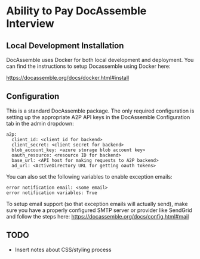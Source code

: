 # Ability to Pay DocAssemble Interview

## Local Development Installation

DocAssemble uses Docker for both local development and deployment. You can find the instructions to setup Docassemble using Docker here:

https://docassemble.org/docs/docker.html#install

## Configuration

This is a standard DocAssemble package. The only required configuration is setting up the appropriate A2P API keys in the DocAssemble Configuration tab in the admin dropdown:

    a2p:
      client_id: <client id for backend>
      client_secret: <client secret for backend>
      blob_account_key: <azure storage blob account key>
      oauth_resource: <resource ID for backend>
      base_url: <API host for making requests to A2P backend>
      ad_url: <ActiveDirectory URL for getting oauth tokens>

You can also set the following variables to enable exception emails:

    error notification email: <some email>
    error notification variables: True

To setup email support (so that exception emails will actually send), make sure you have a properly configured SMTP server or provider like SendGrid and follow the steps here: https://docassemble.org/docs/config.html#mail

## TODO

* Insert notes about CSS/styling process
